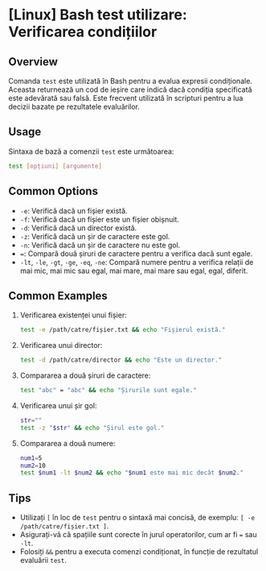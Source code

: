 # [Linux] Bash test utilizare: Verificarea condițiilor

## Overview
Comanda `test` este utilizată în Bash pentru a evalua expresii condiționale. Aceasta returnează un cod de ieșire care indică dacă condiția specificată este adevărată sau falsă. Este frecvent utilizată în scripturi pentru a lua decizii bazate pe rezultatele evaluărilor.

## Usage
Sintaxa de bază a comenzii `test` este următoarea:

```bash
test [opțiuni] [argumente]
```

## Common Options
- `-e`: Verifică dacă un fișier există.
- `-f`: Verifică dacă un fișier este un fișier obișnuit.
- `-d`: Verifică dacă un director există.
- `-z`: Verifică dacă un șir de caractere este gol.
- `-n`: Verifică dacă un șir de caractere nu este gol.
- `=`: Compară două șiruri de caractere pentru a verifica dacă sunt egale.
- `-lt`, `-le`, `-gt`, `-ge`, `-eq`, `-ne`: Compară numere pentru a verifica relații de mai mic, mai mic sau egal, mai mare, mai mare sau egal, egal, diferit.

## Common Examples
1. Verificarea existenței unui fișier:
   ```bash
   test -e /path/catre/fișier.txt && echo "Fișierul există."
   ```

2. Verificarea unui director:
   ```bash
   test -d /path/catre/director && echo "Este un director."
   ```

3. Compararea a două șiruri de caractere:
   ```bash
   test "abc" = "abc" && echo "Șirurile sunt egale."
   ```

4. Verificarea unui șir gol:
   ```bash
   str=""
   test -z "$str" && echo "Șirul este gol."
   ```

5. Compararea a două numere:
   ```bash
   num1=5
   num2=10
   test $num1 -lt $num2 && echo "$num1 este mai mic decât $num2."
   ```

## Tips
- Utilizați `[` în loc de `test` pentru o sintaxă mai concisă, de exemplu: `[ -e /path/catre/fișier.txt ]`.
- Asigurați-vă că spațiile sunt corecte în jurul operatorilor, cum ar fi `=` sau `-lt`.
- Folosiți `&&` pentru a executa comenzi condiționat, în funcție de rezultatul evaluării `test`.